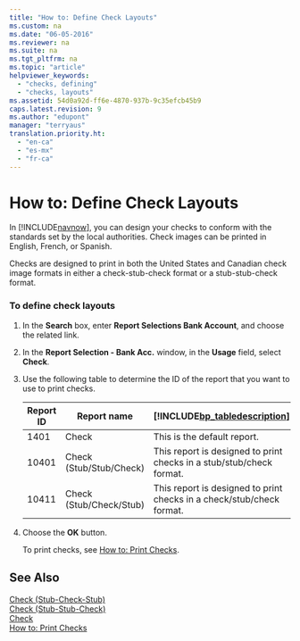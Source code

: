 ```yaml
---
title: "How to: Define Check Layouts"
ms.custom: na
ms.date: "06-05-2016"
ms.reviewer: na
ms.suite: na
ms.tgt_pltfrm: na
ms.topic: "article"
helpviewer_keywords: 
  - "checks, defining"
  - "checks, layouts"
ms.assetid: 54d0a92d-ff6e-4870-937b-9c35efcb45b9
caps.latest.revision: 9
ms.author: "edupont"
manager: "terryaus"
translation.priority.ht: 
  - "en-ca"
  - "es-mx"
  - "fr-ca"
---
```

# How to: Define Check Layouts
In [!INCLUDE[navnow](../../ApplicationDesign/includes/navnow_md.md)], you can design your checks to conform with the standards set by the local authorities. Check images can be printed in English, French, or Spanish.  
  
 Checks are designed to print in both the United States and Canadian check image formats in either a check\-stub\-check format or a stub\-stub\-check format.  
  
### To define check layouts  
  
1.  In the **Search** box, enter **Report Selections Bank Account**, and choose the related link.  
  
2.  In the **Report Selection \- Bank Acc.** window, in the **Usage** field, select **Check**.  
  
3.  Use the following table to determine the ID of the report that you want to use to print checks.  
  
    |Report ID|Report name|[!INCLUDE[bp_tabledescription](../../ApplicationDesign/includes/bp_tabledescription_md.md)]|  
    |---------------|-----------------|---------------------------------------|  
    |1401|Check|This is the default report.|  
    |10401|Check \(Stub\/Stub\/Check\)|This report is designed to print checks in a stub\/stub\/check format.|  
    |10411|Check \(Stub\/Check\/Stub\)|This report is designed to print checks in a check\/stub\/check format.|  
  
4.  Choose the **OK** button.  
  
     To print checks, see [How to: Print Checks](../../LocalFunctionalityForMicrosoftDynamicsNav2016/Canada/how-to-print-checks.md).  
  
## See Also  
 [Check \(Stub\-Check\-Stub\)](../../LocalFunctionalityForMicrosoftDynamicsNav2016/Canada/-$-r_10411-check-stub-check-stub-$-.md)   
 [Check \(Stub\-Stub\-Check\)](../../LocalFunctionalityForMicrosoftDynamicsNav2016/Canada/-$-r_10401-check-stub-stub-check-$-.md)   
 [Check](../../LocalFunctionalityForMicrosoftDynamicsNav2016/Canada/-$-r_1401-check-$-.md)   
 [How to: Print Checks](../../LocalFunctionalityForMicrosoftDynamicsNav2016/Canada/how-to-print-checks.md)
